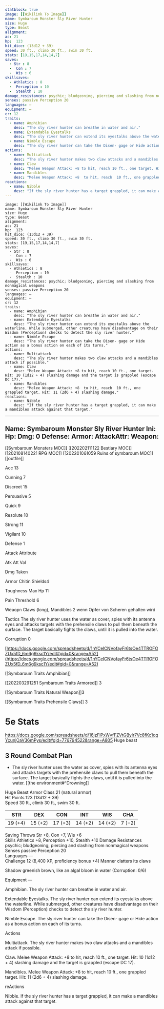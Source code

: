 ```yaml
---
statblock: true
image: [[Wikilink To Image]]
name: Symbaroum Monster Sly River Hunter
size: Huge
type: Beast
alignment:
ac: 21
hp:  123
hit_dice: (13d12 + 39)
speed: 30 ft., climb 30 ft., swim 30 ft.
stats: [19,15,17,14,14,7]
saves:
  - Str : 8
  -  Con : 7
  -  Wis : 6
skillsaves:
  - Athletics : 8
  -  Perception : 10
  -  Stealth : 10
damage_resistances: psychic; bludgeoning, piercing and slashing from nonmagical weapons
senses: passive Perception 20
languages: —
equipment: —
cr: 12
traits:
  - name: Amphibian
    desc: "The sly river hunter can breathe in water and air."
  - name: Extendable Eyestalks
    desc: "The sly river hunter can extend its eyestalks above the waterline. While submerged, other creatures have disadvantage on their Wisdom (Perception) checks to detect the sly river hunter."
  - name: Nimble Escape
    desc: "The sly river hunter can take the Disen- gage or Hide action as a bonus action on each of its turns."
actions:
  - name: Multiattack
    desc: "The sly river hunter makes two claw attacks and a mandibles attack if possible."
  - name: Claw
    desc: "Melee Weapon Attack: +8 to hit, reach 10 ft., one target. Hit: 10 (1d12 + 4) slashing damage and the target is grappled (escape DC 17)."
  - name: Mandibles
    desc: "Melee Weapon Attack: +8  to hit, reach  10 ft., one grappled target. Hit: 11 (2d6 + 4) slashing damage."
reactions:
  - name: Nibble
    desc: "If the sly river hunter has a target grappled, it can make a mandibles attack against that target."
---
```

```statblock
image: [[Wikilink To Image]]
name: Symbaroum Monster Sly River Hunter
size: Huge
type: Beast
alignment:
ac: 21
hp:  123
hit_dice: (13d12 + 39)
speed: 30 ft., climb 30 ft., swim 30 ft.
stats: [19,15,17,14,14,7]
saves:
  - Str : 8
  -  Con : 7
  -  Wis : 6
skillsaves:
  - Athletics : 8
  -  Perception : 10
  -  Stealth : 10
damage_resistances: psychic; bludgeoning, piercing and slashing from nonmagical weapons
senses: passive Perception 20
languages: —
equipment: —
cr: 12
traits:
  - name: Amphibian
    desc: "The sly river hunter can breathe in water and air."
  - name: Extendable Eyestalks
    desc: "The sly river hunter can extend its eyestalks above the waterline. While submerged, other creatures have disadvantage on their Wisdom (Perception) checks to detect the sly river hunter."
  - name: Nimble Escape
    desc: "The sly river hunter can take the Disen- gage or Hide action as a bonus action on each of its turns."
actions:
  - name: Multiattack
    desc: "The sly river hunter makes two claw attacks and a mandibles attack if possible."
  - name: Claw
    desc: "Melee Weapon Attack: +8 to hit, reach 10 ft., one target. Hit: 10 (1d12 + 4) slashing damage and the target is grappled (escape DC 17)."
  - name: Mandibles
    desc: "Melee Weapon Attack: +8  to hit, reach  10 ft., one grappled target. Hit: 11 (2d6 + 4) slashing damage."
reactions:
  - name: Nibble
    desc: "If the sly river hunter has a target grappled, it can make a mandibles attack against that target."
```
---
Name: Symbaroum Monster Sly River Hunter
Ini: 
Hp: 
Dmg: 0
Defense: 
Armor: 
AttackAttr: 
Weapon: 
---
[[Symbaroum Monsters MOC]]
[[202202111122 Bestiary MOC]]
[[202108140221 RPG MOC]]
[[202201061059 Ruins of symbaroum MOC]]
[[outfile]]

Acc 13

Cunning 7

Discreet 15

Persuasive 5

Quick 9

Resolute 10

Strong 11

Vigilant 10

Defense 1

Attack Attribute

Atk Att Val

Dmg Taken

Armor Chitin Shields4

Toughness Max Hp 11

Pain Threshold 6

Weaopn Claws (long), Mandibles 2 wenn Opfer von Scheren gehalten wird

Tactics The sly river hunter uses the water as cover, spies with its antenna eyes and attacks targets with the prehensile claws to pull them beneath the surface. The target basically fights the claws, until it is pulled into the water.

Corruption 0

[https://docs.google.com/spreadsheets/d/1nYCeICNVofayFr6tsOe4TTROFOZUx5fD_6m6g9ksc1Y/edit#gid=0&range=A52](https://docs.google.com/spreadsheets/d/1nYCeICNVofayFr6tsOe4TTROFOZUx5fD_6m6g9ksc1Y/edit#gid=0&range=A52)

[[Symbaroum Traits Amphibian]]

[[202203291251 Symbaroum Traits Armored]] 3

[[Symbaroum Traits Natural Weapon]]3

[[Symbaroum Traits Prehensile Claws]] 3




# 5e Stats 
https://docs.google.com/spreadsheets/d/16jzFlPxWvfFZVtGBylr7Vc8fKc1qqYcunjOaV36mPys/edit#gid=776794522&range=A805
Huge beast
## 3 Round Combat Plan
 -  The sly river hunter uses the water as cover, spies with its antenna eyes and attacks targets with the prehensile claws to pull them beneath the surface. The target basically fights the claws, until it is pulled into the water.  [[the environment#^Drowning]]

Huge Beast
Armor Class 21 (natural armor)  
Hit Points 123 (13d12 + 39)  
Speed 30 ft., climb 30 ft., swim 30 ft.

  

| STR     | DEX     | CON     | INT     | WIS     | CHA    |
| ------- | ------- | ------- | ------- | ------- | ------ |
| 19 (+4) | 15 (+2) | 17 (+3) | 14 (+2) | 14 (+2) | 7 (−2) |

Saving Throws Str +8, Con +7, Wis +6  
Skills Athletics +8, Perception +10, Stealth +10 
Damage Resistances psychic; bludgeoning, piercing and slashing from nonmagical weapons 
Senses passive Perception 20  
Languages —  
Challenge 12 (8,400 XP, proficiency bonus +4) 
Manner clatters its claws

Shadow greenish brown, like an algal bloom in water (Corruption: 0/6)

Equipment —

 

Amphibian. The sly river hunter can breathe in water and air.

Extendable Eyestalks. The sly river hunter can extend its eyestalks above the waterline. While submerged, other creatures have disadvantage on their Wisdom (Perception) checks to detect the sly river hunter.

Nimble Escape. The sly river hunter can take the Disen- gage or Hide action as a bonus action on each of its turns.

Actions

Multiattack. The sly river hunter makes two claw attacks and a mandibles attack if possible.

Claw. Melee Weapon Attack: +8 to hit, reach 10 ft., one target. Hit: 10 (1d12 + 4) slashing damage and the target is grappled (escape DC 17).

Mandibles. Melee Weapon Attack: +8 to hit, reach  10 ft., one grappled target. Hit: 11 (2d6 + 4) slashing damage.

reActions

Nibble. If the sly river hunter has a target grappled, it can make a mandibles attack against that target.